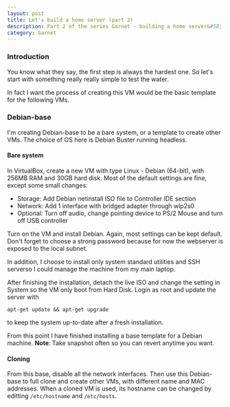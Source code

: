 ```yaml
---
layout: post
title: Let's build a home server (part 2)
description: Part 2 of the series Garnet - building a home server&#58; Debian-base
category: Garnet
---
```


### Introduction

You know what they say, the first step is always the hardest one.
So let's start with something really really simple to test the water.

In fact I want the process of creating this VM would be the basic template for the following VMs.

### Debian-base

I'm creating Debian-base to be a bare system, or a template to create other VMs.
The choice of OS here is Debian Buster running headless.

#### Bare system

In VirtualBox, create a new VM with type Linux - Debian (64-bit), with 256MB RAM and 30GB hard disk.
Most of the default settings are fine, except some small changes:
- Storage: Add Debian netinstall ISO file to Controller IDE section
- Network: Add 1 interface with bridged adapter through wlp2s0
- Optional: Turn off audio, change pointing device to PS/2 Mouse and turn off USB controller

Turn on the VM and install Debian.
Again, most settings can be kept default.
Don't forget to choose a strong password because for now the webserver is exposed to the local subnet.

In addition, I choose to install only system standard utilities and SSH serverso I could manage the machine from my main laptop.

After finishing the installation, detach the live ISO and change the setting in System so the VM only boot from Hard Disk.
Login as root and update the server with 
```
apt-get update && apt-get upgrade
```
to keep the system up-to-date after a fresh installation.

From this point I have finished installing a base template for a Debian machine.
**Note**: Take snapshot often so you can revert anytime you want.

#### Cloning

From this base, disable all the network interfaces.
Then use this Debian-base to full clone and create other VMs, with different name and MAC addresses.
When a cloned VM is used, its hostname can be changed by editting `/etc/hostname` and `/etc/hosts`.

